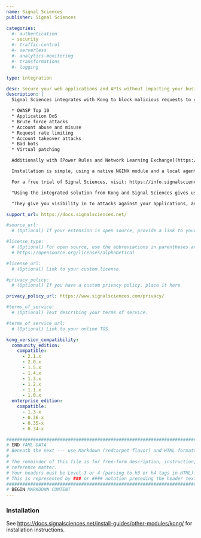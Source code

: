 ```yaml
---
name: Signal Sciences
publisher: Signal Sciences

categories:
  #- authentication
  - security
  #- traffic-control
  #- serverless
  #- analytics-monitoring
  #- transformations
  #- logging

type: integration

desc: Secure your web applications and APIs without impacting your business
description: |
  Signal Sciences integrates with Kong to block malicious requests to your APIs including SQLi, XSS, and more. Kong’s fast, autoscaling API gateway provides a powerful and secure enterprise-class platform to front web traffic, where Signal Sciences focuses on Layer 7 application security for that traffic. Without writing or tuning regex signatures, Signal Sciences provides immediate protection over the following:

  * OWASP Top 10
  * Application DoS
  * Brute force attacks
  * Account abuse and misuse
  * Request rate limiting
  * Account takeover attacks
  * Bad bots
  * Virtual patching

  Additionally with [Power Rules and Network Learning Exchange](https://labs.signalsciences.com/product-launch-2018-power-rules-and-network-learning-exchange), Signal Sciences provides protections beyond what WAFs have traditionally been able to provide.

  Installation is simple, using a native NGINX module and a local agent that feed data into Signal Sciences Cloud Engine.

  For a free trial of Signal Sciences, visit: https://info.signalsciences.com/request-a-trial-kong-signal-sciences-0

  "Using the integrated solution from Kong and Signal Sciences gives us the support we need across all applications, including serverless applications, regardless of how or where they are deployed,” said Jonathan Agha, VP Information Security at WeWork. “With Kong and Signal Sciences, we get greater visibility and architectural flexibility than we have had in the past, without sacrificing performance."

  "They give you visibility in to attacks against your applications, and even auto-blocking a bunch of them without that turning into a cascading horror-show." - Patrick Gray, Risky Biz Producer

support_url: https://docs.signalsciences.net/

#source_url:
  # (Optional) If your extension is open source, provide a link to your code.

#license_type:
  # (Optional) For open source, use the abbreviations in parentheses at:
  # https://opensource.org/licenses/alphabetical

#license_url:
  # (Optional) Link to your custom license.

#privacy_policy:
  # (Optional) If you have a custom privacy policy, place it here

privacy_policy_url: https://www.signalsciences.com/privacy/

#terms_of_service:
  # (Optional) Text describing your terms of service.

#terms_of_service_url:
  # (Optional) Link to your online TOS.

kong_version_compatibility:
  community_edition:
    compatible:
      - 2.1.x
      - 2.0.x
      - 1.5.x
      - 1.4.x
      - 1.3.x
      - 1.2.x
      - 1.1.x
      - 1.0.x
  enterprise_edition:
    compatible:
      - 1.3-x
      - 0.36-x
      - 0.35-x
      - 0.34-x

###############################################################################
# END YAML DATA
# Beneath the next --- use Markdown (redcarpet flavor) and HTML formatting only.
#
# The remainder of this file is for free-form description, instruction, and
# reference matter.
# Your headers must be Level 3 or 4 (parsing to h3 or h4 tags in HTML).
# This is represented by ### or #### notation preceding the header text.
###############################################################################
# BEGIN MARKDOWN CONTENT
---
```


### Installation

See https://docs.signalsciences.net/install-guides/other-modules/kong/ for installation instructions.

